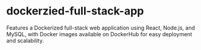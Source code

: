 # dockerzied-full-stack-app
Features a Dockerized full-stack web application using React, Node.js, and MySQL, with Docker images available on DockerHub for easy deployment and scalability.
